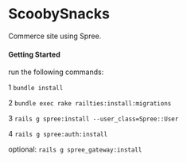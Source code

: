 # ScoobySnacks

Commerce site using Spree. 


#### Getting Started

run the following commands:

1 `bundle install`

2 `bundle exec rake railties:install:migrations`

3 `rails g spree:install --user_class=Spree::User`

4 `rails g spree:auth:install`

optional: `rails g spree_gateway:install`

